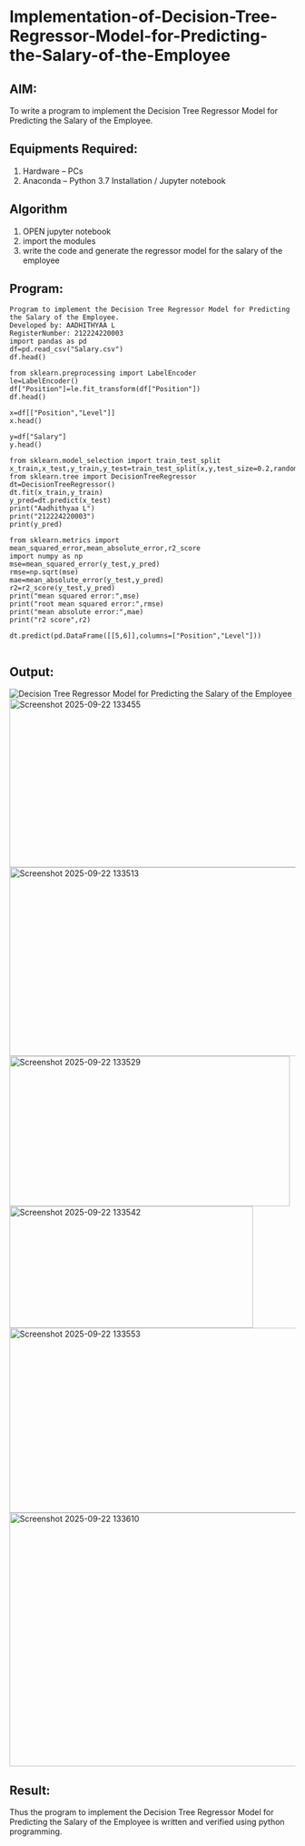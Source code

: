 # Implementation-of-Decision-Tree-Regressor-Model-for-Predicting-the-Salary-of-the-Employee

## AIM:
To write a program to implement the Decision Tree Regressor Model for Predicting the Salary of the Employee.

## Equipments Required:
1. Hardware – PCs
2. Anaconda – Python 3.7 Installation / Jupyter notebook

## Algorithm
1. OPEN jupyter notebook
2. import the  modules
3. write the code and generate the regressor model for the salary of the employee 

   

## Program:
```
Program to implement the Decision Tree Regressor Model for Predicting the Salary of the Employee.
Developed by: AADHITHYAA L
RegisterNumber: 212224220003
import pandas as pd
df=pd.read_csv("Salary.csv")
df.head()

from sklearn.preprocessing import LabelEncoder
le=LabelEncoder()
df["Position"]=le.fit_transform(df["Position"])
df.head()

x=df[["Position","Level"]]
x.head()

y=df["Salary"]
y.head()

from sklearn.model_selection import train_test_split
x_train,x_test,y_train,y_test=train_test_split(x,y,test_size=0.2,random_state=100)
from sklearn.tree import DecisionTreeRegressor
dt=DecisionTreeRegressor()
dt.fit(x_train,y_train)
y_pred=dt.predict(x_test)
print("Aadhithyaa L")
print("212224220003")
print(y_pred)

from sklearn.metrics import mean_squared_error,mean_absolute_error,r2_score
import numpy as np
mse=mean_squared_error(y_test,y_pred)
rmse=np.sqrt(mse)
mae=mean_absolute_error(y_test,y_pred)
r2=r2_score(y_test,y_pred)
print("mean squared error:",mse)
print("root mean squared error:",rmse)
print("mean absolute error:",mae)
print("r2 score",r2)

dt.predict(pd.DataFrame([[5,6]],columns=["Position","Level"]))
 
```

## Output:
![Decision Tree Regressor Model for Predicting the Salary of the Employee](sam.png)
<img width="659" height="297" alt="Screenshot 2025-09-22 133455" src="https://github.com/user-attachments/assets/6c64c6bf-c791-4326-9114-14bf7bd14798" />
<img width="603" height="332" alt="Screenshot 2025-09-22 133513" src="https://github.com/user-attachments/assets/56f1d806-514d-4554-84ad-60cfab52dcbf" />
<img width="494" height="264" alt="Screenshot 2025-09-22 133529" src="https://github.com/user-attachments/assets/44421e4a-19b3-43f0-9da4-7dcb8cd24b35" />
<img width="429" height="214" alt="Screenshot 2025-09-22 133542" src="https://github.com/user-attachments/assets/56056922-1bee-4b84-9af3-9620d6557fbb" />
<img width="885" height="325" alt="Screenshot 2025-09-22 133553" src="https://github.com/user-attachments/assets/a4674f82-0dd3-4ff2-b4a8-80f2e14f6ee0" />
<img width="857" height="446" alt="Screenshot 2025-09-22 133610" src="https://github.com/user-attachments/assets/8b5176b1-a4f6-4c14-b0b5-c519cfe6faad" />









## Result:
Thus the program to implement the Decision Tree Regressor Model for Predicting the Salary of the Employee is written and verified using python programming.

